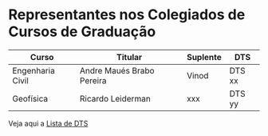 # Representantes nos Colegiados de Cursos de Graduação


Curso | Titular | Suplente | DTS
------|---------|----------|----
Engenharia Civil|Andre Maués Brabo Pereira|Vinod|DTS xx
Geofísica|Ricardo Leiderman|xxx|DTS yy 


Veja aqui a [Lista de DTS](./org-dts.md)